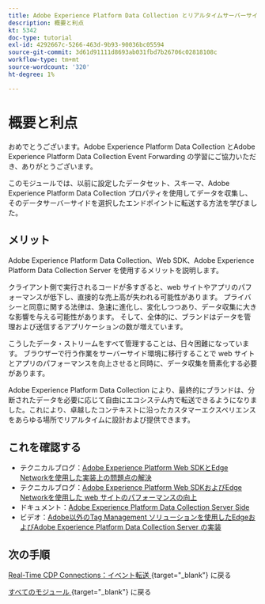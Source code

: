 ```yaml
---
title: Adobe Experience Platform Data Collection とリアルタイムサーバーサイド転送 – 概要と利点
description: 概要と利点
kt: 5342
doc-type: tutorial
exl-id: 4292667c-5266-463d-9b93-90036bc05594
source-git-commit: 3d61d91111d8693ab031fbd7b26706c02818108c
workflow-type: tm+mt
source-wordcount: '320'
ht-degree: 1%

---
```


# 概要と利点

おめでとうございます。Adobe Experience Platform Data Collection とAdobe Experience Platform Data Collection Event Forwarding の学習にご協力いただき、ありがとうございます。

このモジュールでは、以前に設定したデータセット、スキーマ、Adobe Experience Platform Data Collection プロパティを使用してデータを収集し、そのデータサーバーサイドを選択したエンドポイントに転送する方法を学びました。

## メリット

Adobe Experience Platform Data Collection、Web SDK、Adobe Experience Platform Data Collection Server を使用するメリットを説明します。

クライアント側で実行されるコードが多すぎると、web サイトやアプリのパフォーマンスが低下し、直接的な売上高が失われる可能性があります。 プライバシーと同意に関する法律は、急速に進化し、変化しつつあり、データ収集に大きな影響を与える可能性があります。 そして、全体的に、ブランドはデータを管理および送信するアプリケーションの数が増えています。

こうしたデータ・ストリームをすべて管理することは、日々困難になっています。 ブラウザーで行う作業をサーバーサイド環境に移行することで web サイトとアプリのパフォーマンスを向上させると同時に、データ収集を簡素化する必要があります。

Adobe Experience Platform Data Collection により、最終的にブランドは、分断されたデータを必要に応じて自由にエコシステム内で転送できるようになりました。これにより、卓越したコンテキストに沿ったカスタマーエクスペリエンスをあらゆる場所でリアルタイムに設計および提供できます。

## これを確認する

- テクニカルブログ：[Adobe Experience Platform Web SDKとEdge Networkを使用した実装上の問題点の解決 ](https://medium.com/adobetech/solving-implementation-pain-points-with-adobe-experience-platform-web-sdk-and-edge-network-880b635e6819)
- テクニカルブログ：[Adobe Experience Platform Web SDKおよびEdge Networkを使用した web サイトのパフォーマンスの向上 ](https://medium.com/adobetech/boosting-website-performance-with-adobe-experience-platform-web-sdk-and-edge-network-329fcf70fdf9)
- ドキュメント：[Adobe Experience Platform Data Collection Server Side](https://experienceleague.adobe.com/docs/experience-platform/tags/event-forwarding/overview.html?lang=ja#server-side-info)
- ビデオ：[Adobe以外のTag Management ソリューションを使用したEdgeおよびAdobe Experience Platform Data Collection Server の実装 ](https://video.tv.adobe.com/v/331986?quality=12&learn=on)

## 次の手順

[Real-Time CDP Connections：イベント転送 ](./aep-data-collection-ssf.md){target="_blank"} に戻る

[ すべてのモジュール ](./../../../../overview.md){target="_blank"} に戻る
